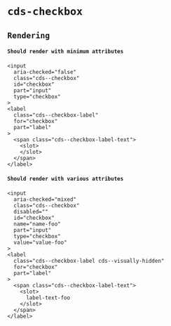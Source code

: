 # `cds-checkbox`

## `Rendering`

#### `Should render with minimum attributes`

```
<input
  aria-checked="false"
  class="cds--checkbox"
  id="checkbox"
  part="input"
  type="checkbox"
>
<label
  class="cds--checkbox-label"
  for="checkbox"
  part="label"
>
  <span class="cds--checkbox-label-text">
    <slot>
    </slot>
  </span>
</label>

```

#### `Should render with various attributes`

```
<input
  aria-checked="mixed"
  class="cds--checkbox"
  disabled=""
  id="checkbox"
  name="name-foo"
  part="input"
  type="checkbox"
  value="value-foo"
>
<label
  class="cds--checkbox-label cds--visually-hidden"
  for="checkbox"
  part="label"
>
  <span class="cds--checkbox-label-text">
    <slot>
      label-text-foo
    </slot>
  </span>
</label>

```
